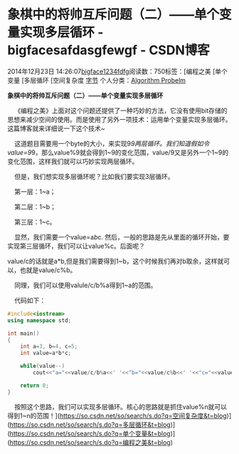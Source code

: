 # 象棋中的将帅互斥问题（二）——单个变量实现多层循环 - bigfacesafdasgfewgf - CSDN博客





2014年12月23日 14:26:07[bigface1234fdfg](https://me.csdn.net/puqutogether)阅读数：750标签：[编程之美																[单个变量																[多层循环																[空间复杂度																[字节](https://so.csdn.net/so/search/s.do?q=字节&t=blog)
个人分类：[Algorithm Probelm](https://blog.csdn.net/puqutogether/article/category/2812137)





**象棋中的将帅互斥问题（二）——单个变量实现多层循环**



    《编程之美》上面对这个问题还提供了一种巧妙的方法，它没有使用bit存储的思想来减少空间的使用。而是使用了另外一项技术：运用单个变量实现多层循环。这篇博客就来详细说一下这个技术~




    这道题目需要用一个byte的大小，来实现9*9两层循环。我们知道假如令value=9*9，那么value%9就会得到1~9的变化范围，value/9又是另外一个1~9的变化范围，这样我们就可以巧妙实现两层循环。




    但是，我们想实现多层循环呢？比如我们要实现3层循环。




    第一层：1~a；

    第二层：1~b；

    第三层：1~c。




    显然，我们需要一个value=a*b*c. 然后，一般的思路是先从里面的循环开始，要实现第三层循环，我们可以让value%c。后面呢？

value/c的话就是a*b,但是我们需要得到1~b，这个时候我们再对b取余，这样就可以，也就是value/c%b。

    同理，我们可以使用valule/c/b%a得到1~a的范围。




    代码如下：






```cpp
#include<iostream>
using namespace std; 

int main()
{
	int a=3, b=4, c=5; 
	int value=a*b*c; 

	while(value--)
		cout<<"a="<<value/c/b%a<<' '<<"b="<<value/c%b<<' '<<"c="<<value%c<<endl; 

	return 0; 
}
```



    按照这个思路，我们可以实现多层循环。核心的思路就是抓住value%n就可以得到1~n的范围！](https://so.csdn.net/so/search/s.do?q=空间复杂度&t=blog)](https://so.csdn.net/so/search/s.do?q=多层循环&t=blog)](https://so.csdn.net/so/search/s.do?q=单个变量&t=blog)](https://so.csdn.net/so/search/s.do?q=编程之美&t=blog)




